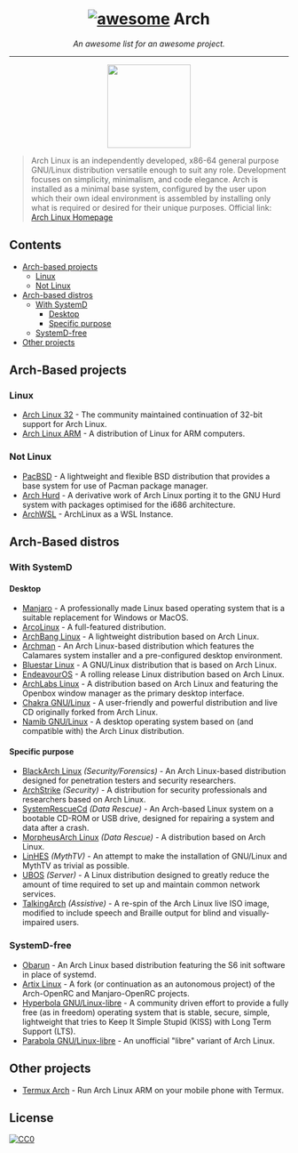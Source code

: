
<h1 align="center"> <a href="http://awesome.re"><img src="https://cdn.rawgit.com/sindresorhus/awesome/d7305f38d29fed78fa85652e3a63e154dd8e8829/media/badge.svg" alt="awesome"></a> Arch </h1>
<p align="center"><i>An awesome list for an awesome project.</i></p>

___

<p align="center">
  <img height="150" src="https://www.archlinux.org/static/logos/archlinux-logo-dark-90dpi.ebdee92a15b3.png">
</p>

> Arch Linux is an independently developed, x86-64 general purpose GNU/Linux distribution versatile enough to suit any role. Development focuses on simplicity, minimalism, and code elegance. Arch is installed as a minimal base system, configured by the user upon which their own ideal environment is assembled by installing only what is required or desired for their unique purposes. Official link: [Arch Linux Homepage](https://www.archlinux.org/)

## Contents

* [Arch-based projects](#arch-based-projects)
  * [Linux](#linux)
  * [Not Linux](#not-linux)
* [Arch-based distros](#arch-based-distros)
  * [With SystemD](#with-systemd)
    * [Desktop](#desktop)
    * [Specific purpose](#specific-purpose)
  * [SystemD-free](#systemd-free)
* [Other projects](#other-projects)

## Arch-Based projects
### Linux
- [Arch Linux 32](https://www.archlinux32.org/) - The community maintained continuation of 32-bit support for Arch Linux.
- [Arch Linux ARM](https://archlinuxarm.org/) - A distribution of Linux for ARM computers.

### Not Linux
- [PacBSD](https://pacbsd.org/) - A lightweight and flexible BSD distribution that provides a base system for use of Pacman package manager.
- [Arch Hurd](https://archhurd.org/) - A derivative work of Arch Linux porting it to the GNU Hurd system with packages optimised for the i686 architecture.
- [ArchWSL](https://git.io/archwsl) - ArchLinux as a WSL Instance.

## Arch-Based distros
### With SystemD
#### Desktop
- [Manjaro](https://manjaro.org/) - A professionally made Linux based operating system that is a suitable replacement for Windows or MacOS.
- [ArcoLinux](https://arcolinux.com/) - A full-featured distribution.
- [ArchBang Linux](http://archbang.org/) - A lightweight distribution based on Arch Linux.
- [Archman](http://archman.org/) - An Arch Linux-based distribution which features the Calamares system installer and a pre-configured desktop environment.
- [Bluestar Linux](https://sourceforge.net/projects/bluestarlinux/) - A GNU/Linux distribution that is based on Arch Linux.
- [EndeavourOS](https://endeavouros.com/) - A rolling release Linux distribution based on Arch Linux.
- [ArchLabs Linux](https://archlabslinux.com/) - A distribution based on Arch Linux and featuring the Openbox window manager as the primary desktop interface.
- [Chakra GNU/Linux](https://www.chakralinux.org/) - A user-friendly and powerful distribution and live CD originally forked from Arch Linux.
- [Namib GNU/Linux](https://www.namiblinux.org/) - A desktop operating system based on (and compatible with) the Arch Linux distribution.

#### Specific purpose
- [BlackArch Linux](https://blackarch.org/) _(Security/Forensics)_ - An Arch Linux-based distribution designed for penetration testers and security researchers.
- [ArchStrike](https://archstrike.org/) _(Security)_ - A distribution for security professionals and researchers based on Arch Linux.
- [SystemRescueCd](http://www.system-rescue-cd.org/) _(Data Rescue)_ - An Arch-based Linux system on a bootable CD-ROM or USB drive, designed for repairing a system and data after a crash.
- [MorpheusArch Linux](http://morpheusarchlinux.com/) _(Data Rescue)_ - A distribution based on Arch Linux. 
- [LinHES](http://www.linhes.org/) _(MythTV)_ - An attempt to make the installation of GNU/Linux and MythTV as trivial as possible.
- [UBOS](https://ubos.net/) _(Server)_ - A Linux distribution designed to greatly reduce the amount of time required to set up and maintain common network services.
- [TalkingArch](https://talkingarch.tk/) _(Assistive)_ - A re-spin of the Arch Linux live ISO image, modified to include speech and Braille output for blind and visually-impaired users.

### SystemD-free
- [Obarun](https://web.obarun.org/) - An Arch Linux based distribution featuring the S6 init software in place of systemd.
- [Artix Linux](https://artixlinux.org/) - A fork (or continuation as an autonomous project) of the Arch-OpenRC and Manjaro-OpenRC projects.
- [Hyperbola GNU/Linux-libre](https://www.hyperbola.info/) - A community driven effort to provide a fully free (as in freedom) operating system that is stable, secure, simple, lightweight that tries to Keep It Simple Stupid (KISS) with Long Term Support (LTS).
- [Parabola GNU/Linux-libre](https://www.parabola.nu/) - An unofficial "libre" variant of Arch Linux. 

## Other projects
- [Termux Arch](https://termuxarch.github.io/TermuxArch/) - Run Arch Linux ARM on your mobile phone with Termux.

## License

[![CC0](https://licensebuttons.net/p/zero/1.0/88x31.png)](https://creativecommons.org/publicdomain/zero/1.0/)
